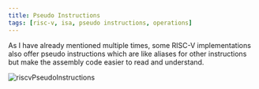 ```yaml
---
title: Pseudo Instructions
tags: [risc-v, isa, pseudo instructions, operations]
---
```


As I have already mentioned multiple times, some RISC-V implementations also offer pseudo instructions which are like aliases for other instructions but make the assembly code easier to read and understand.

![riscvPseudoInstructions](/img/programming/riscvPseudoInstructions.png)
